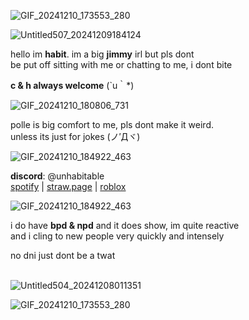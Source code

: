 ![GIF_20241210_173553_280](https://github.com/user-attachments/assets/ca5a7dbd-5679-46b9-959e-67270db47f85)

![Untitled507_20241209184124](https://github.com/user-attachments/assets/ed475fe5-9a76-4d68-906e-546327dcded8)

hello im **habit**. im a big **jimmy** irl but pls dont
<br />be put off sitting with me or chatting to me, i dont bite

 **c & h always welcome** (`u｀*)

![GIF_20241210_180806_731](https://github.com/user-attachments/assets/dd41a22a-9751-4ccc-abcb-bb687c60d3e7)

polle is big comfort to me, pls dont make it weird. 
<br />unless its just for jokes (ノ′Дヾ)

![GIF_20241210_184922_463](https://github.com/user-attachments/assets/71c30c9e-0d3e-47e7-89af-b83712612072)

**discord**: @unhabitable
<br />
[spotify](https://open.spotify.com/user/31rkzc4linzxbsxayhxubhgmct54) | 
[straw.page](https://unhabitable.straw.page) | 
[roblox](https://www.roblox.com/users/2539845188/profile)

![GIF_20241210_184922_463](https://github.com/user-attachments/assets/71c30c9e-0d3e-47e7-89af-b83712612072)

i do have **bpd & npd** and it does show, im quite reactive
<br />and i cling to new people very quickly and intensely

no dni just dont be a twat
<br />
<br />

![Untitled504_20241208011351](https://github.com/user-attachments/assets/baee59ad-5be8-4b5f-b1eb-f9ad172556e0) 

![GIF_20241210_173553_280](https://github.com/user-attachments/assets/ca5a7dbd-5679-46b9-959e-67270db47f85)
